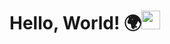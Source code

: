 # Hello, World! 🌍<img src="https://raw.githubusercontent.com/MartinHeinz/MartinHeinz/master/wave.gif" width="30px">




